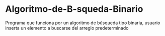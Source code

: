 # Algoritmo-de-B-squeda-Binario
Programa que funciona por un algoritmo de búsqueda tipo binaria, usuario inserta un elemento a buscarse del arreglo predeterminado
